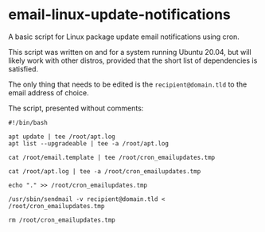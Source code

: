 # email-linux-update-notifications
A basic script for Linux package update email notifications using cron.

This script was written on and for a system running Ubuntu 20.04, but will likely work with other distros, provided that the short list of dependencies is satisfied.

The only thing that needs to be edited is the `recipient@domain.tld` to the email address of choice.

The script, presented without comments:

```
#!/bin/bash

apt update | tee /root/apt.log
apt list --upgradeable | tee -a /root/apt.log 

cat /root/email.template | tee /root/cron_emailupdates.tmp

cat /root/apt.log | tee -a /root/cron_emailupdates.tmp

echo "." >> /root/cron_emailupdates.tmp

/usr/sbin/sendmail -v recipient@domain.tld < /root/cron_emailupdates.tmp

rm /root/cron_emailupdates.tmp
```
